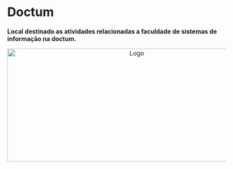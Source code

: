 # Doctum
**Local destinado as atividades relacionadas a faculdade de sistemas de informação na doctum.**

<p align="center">
    <img src="https://www.acessa.com/educacao/arquivo/noticias/2015/10/21-doctum-inaugura-campus-zona-norte-juiz-fora/foto.jpg" width="580px" height="260px" alt="Logo">
